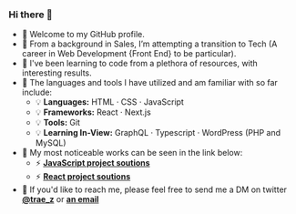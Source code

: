### Hi there 👋

- 🔭 Welcome to my GitHub profile.  
- 🧐 From a background in Sales, I’m attempting a transition to Tech (A career in Web Development {Front End} to be particular).  
- 👯 I've been learning to code from a plethora of resources, with interesting results. 
- 💪 The languages and tools I have utilized and am familiar with so far include:  
  - 💡 **Languages:** HTML · CSS · JavaScript     
  - 💡 **Frameworks:** React · Next.js  
  - 💡 **Tools:** Git  
  - 💡 **Learning In-View:** GraphQL · Typescript · WordPress (PHP and MySQL)  
- 👀 My most noticeable works can be seen in the link below:  
  - ⚡ [**JavaScript project soutions**](https://github.com/stars/traez/lists/javascript-project-soutions)  
  - ⚡ [**React project soutions**](https://github.com/stars/traez/lists/react-project-soutions)  
- 💬 If you'd like to reach me, please feel free to send me a DM on twitter [**@trae_z**](https://twitter.com/trae_z) or [**an email**](mailto:traezeokafor@gmail.com)

<!--
**traez/traez** is a ✨ _special_ ✨ repository because its `README.md` (this file) appears on your GitHub profile.

Here are some ideas to get you started:

- 🔭 I’m 
- 🌱 I’m currently learning ...
- 👯 I’m looking to collaborate on ...
- 🤔 I’m looking for help with ...
- 💬 Ask me about ...
- 📫 How to reach me: ...
- 😄 Pronouns: ...
- ⚡ Fun fact: ...
-->
